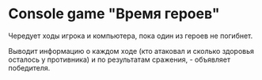 # Console game "Время героев"


Чередует ходы игрока и компьютера, 
пока один из героев не погибнет. 

Выводит информацию о каждом ходе 
(кто атаковал и сколько здоровья осталось у противника) 
и по результатам сражения, - объявляет победителя.

